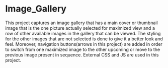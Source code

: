 # Image_Gallery

This project captures an image gallery that has a main cover or thumbnail image that is the one picture actually selected for maximized view and a row of other available images in the gallery that can be viewed. The styling for the other images that are not selected is done to give it a better look and feel. Moreover, navigation buttons(arrows in this project) are added in order to switch from one maximized image to the other upcoming or move to the previous image present in sequence. External CSS and JS are used in this project. 
